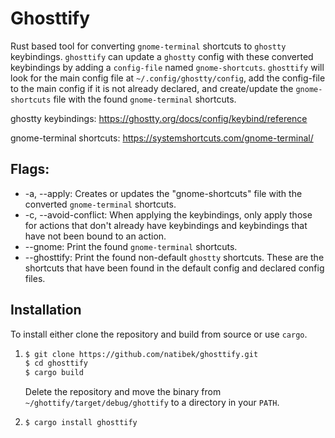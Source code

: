 # Ghosttify

Rust based tool for converting `gnome-terminal` shortcuts to `ghostty` keybindings. `ghosttify` can update a `ghostty` config with these converted keybindings by adding a `config-file` named `gnome-shortcuts`. `ghosttify` will look for the main config file at `~/.config/ghostty/config`, add the config-file to the main config if it is not already declared, and create/update the `gnome-shortcuts` file with the found `gnome-terminal` shortcuts.

ghostty keybindings: https://ghostty.org/docs/config/keybind/reference

gnome-terminal shortcuts: https://systemshortcuts.com/gnome-terminal/

## Flags:
- -a, --apply: Creates or updates the "gnome-shortcuts" file with the converted `gnome-terminal` shortcuts.
- -c, --avoid-conflict: When applying the keybindings, only apply those for actions that don't already have keybindings and keybindings that have not been bound to an action.
- --gnome: Print the found `gnome-terminal` shortcuts.
- --ghosttify: Print the found non-default `ghostty` shortcuts. These are the shortcuts that have been found in the default config and declared config files.

## Installation

To install either clone the repository and build from source or use `cargo`.

1.  
    ```bash
    $ git clone https://github.com/natibek/ghosttify.git
    $ cd ghosttify
    $ cargo build  
    ```
    Delete the repository and move the binary from `~/ghottify/target/debug/ghottify` to a directory in your `PATH`.


2. ```$ cargo install ghosttify```

